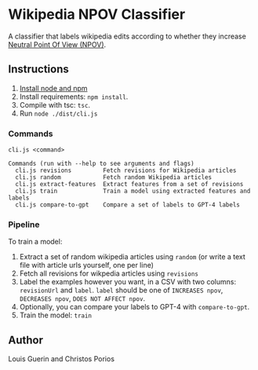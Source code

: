 # Wikipedia NPOV Classifier

A classifier that labels wikipedia edits according to whether they increase [Neutral Point Of View (NPOV)](https://en.wikipedia.org/wiki/Wikipedia:Neutral_point_of_view).

## Instructions

1. [Install node and npm](https://docs.npmjs.com/downloading-and-installing-node-js-and-npm)
2. Install requirements: `npm install`.
3. Compile with tsc: `tsc`.
4. Run `node ./dist/cli.js`

### Commands
```
cli.js <command>

Commands (run with --help to see arguments and flags)
  cli.js revisions         Fetch revisions for Wikipedia articles
  cli.js random            Fetch random Wikipedia articles
  cli.js extract-features  Extract features from a set of revisions
  cli.js train             Train a model using extracted features and labels
  cli.js compare-to-gpt    Compare a set of labels to GPT-4 labels
```

### Pipeline
To train a model:

1. Extract a set of random wikipedia articles using `random` (or write a text file with article urls yourself, one per line)
2. Fetch all revisions for wikpedia articles using `revisions`
3. Label the examples however you want, in a CSV with two columns: `revisionUrl` and `label`. `label` should be one of `INCREASES npov`, `DECREASES npov`, `DOES NOT AFFECT npov`.
4. Optionally, you can compare your labels to GPT-4 with `compare-to-gpt`.
5. Train the model: `train`

## Author
Louis Guerin and Christos Porios
